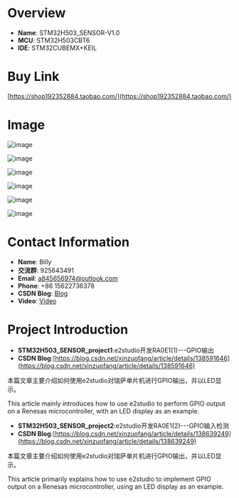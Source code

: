 # Overview
- **Name**: STM32H503_SENSOR-V1.0
- **MCU**: STM32H503CBT6
- **IDE**: STM32CUBEMX+KEIL

# Buy Link
[https://shop192352884.taobao.com/](https://shop192352884.taobao.com/)
 
# Image

![image](https://github.com/user-attachments/assets/b6313a6a-d58f-4d6a-a4be-226f56ba8e35)

![image](https://github.com/user-attachments/assets/0a4a4f48-99c3-466b-bfb9-002357f45764)

![image](https://github.com/user-attachments/assets/369942b1-0862-4bc2-be65-18801c1f96b8)

![image](https://github.com/user-attachments/assets/52c41ec7-a7be-4abd-b569-0a451b701269)

![image](https://github.com/user-attachments/assets/95372e58-a10a-4ecc-84b2-5aeb4d5d894f)

![image](https://github.com/user-attachments/assets/595afb1a-0b5a-465b-bb3a-83c0afabd38e)








# Contact Information

- **Name**: Billy
- **交流群**: 925643491
- **Email**: a845656974@outlook.com
- **Phone**: +86 15622736378
- **CSDN Blog**: [Blog](https://blog.csdn.net/qq_24312945)
- **Video**: [Video](https://space.bilibili.com/26152390)




# Project Introduction
- **STM32H503_SENSOR_project1**:e2studio开发RA0E1(1)---GPIO输出
- **CSDN Blog**:[https://blog.csdn.net/xinzuofang/article/details/138591646](https://blog.csdn.net/xinzuofang/article/details/138591646)

本篇文章主要介绍如何使用e2studio对瑞萨单片机进行GPIO输出，并以LED显示。

This article mainly introduces how to use e2studio to perform GPIO output on a Renesas microcontroller, with an LED display as an example.



- **STM32H503_SENSOR_project2**:e2studio开发RA0E1(2)---GPIO输入检测
- **CSDN Blog**:[https://blog.csdn.net/xinzuofang/article/details/138639249](https://blog.csdn.net/xinzuofang/article/details/138639249)

本篇文章主要介绍如何使用e2studio对瑞萨单片机进行GPIO输出，并以LED显示。

This article primarily explains how to use e2studio to implement GPIO output on a Renesas microcontroller, using an LED display as an example.





